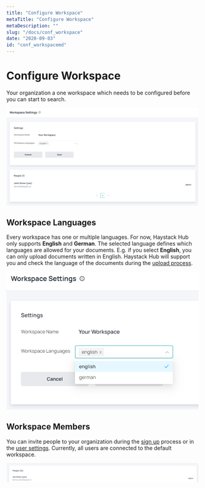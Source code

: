 ```yaml
---
title: "Configure Workspace"
metaTitle: "Configure Workspace"
metaDescription: ""
slug: "/docs/conf_workspace"
date: "2020-09-03"
id: "conf_workspacemd"
---
```


# Configure Workspace

Your organization a one workspace which needs to be configured before you can start to search.

![image](../img/HaystackHub_workspace_.png)

## Workspace Languages

Every workspace has one or multiple languages. For now, Haystack Hub only supports **English** and **German**. The selected language defines which languages are allowed for your documents. E.g. if you select **English**, you can only upload documents written in English. Haystack Hub will support you and check the language of the documents during the [upload process](http://localhost:8000/docs_hub/upload_documentsmd).

![image](../img/HaystackHub_workspacelanguage.png)

## Workspace Members

You can invite people to your organization during the [sign up](/docs_hub/get_startedmd#Haystack-Hub-Free-Trail) process or in the [user settings](/docs_hub/user_settingsmd#Organization). Currently, all users are connected to the default workspace.

![image](../img/HaystackHub_workspaceusers.png)